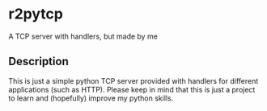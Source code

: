 # r2pytcp
A TCP server with handlers, but made by me

## Description
This is just a simple python TCP server provided with handlers for different applications (such as HTTP).
Please keep in mind that this is just a project to learn and (hopefully) improve my python skills.
